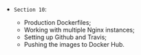 * `Section 10`:

    * Production Dockerfiles;
    * Working with multiple Nginx instances;
    * Setting up Github and Travis;
    * Pushing the images to Docker Hub.